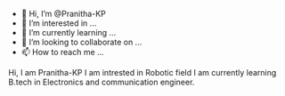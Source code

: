 - 👋 Hi, I’m @Pranitha-KP
- 👀 I’m interested in ...
- 🌱 I’m currently learning ...
- 💞️ I’m looking to collaborate on ...
- 📫 How to reach me ...

<!---
Pranitha-KP/Pranitha-KP is a ✨ special ✨ repository because its `README.md` (this file) appears on your GitHub profile.
You can click the Preview link to take a look at your changes.
--->
Hi, I am Pranitha-KP
I am intrested in Robotic field
I am currently learning  B.tech in Electronics and communication engineer.
